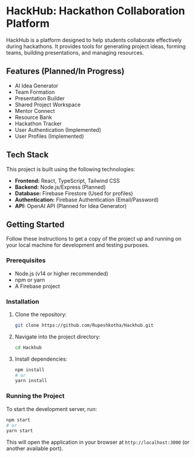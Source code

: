 # HackHub: Hackathon Collaboration Platform

HackHub is a platform designed to help students collaborate effectively during hackathons. It provides tools for generating project ideas, forming teams, building presentations, and managing resources.

## Features (Planned/In Progress)

*   AI Idea Generator
*   Team Formation
*   Presentation Builder
*   Shared Project Workspace
*   Mentor Connect
*   Resource Bank
*   Hackathon Tracker
*   User Authentication (Implemented)
*   User Profiles (Implemented)

## Tech Stack

This project is built using the following technologies:

*   **Frontend:** React, TypeScript, Tailwind CSS
*   **Backend:** Node.js/Express (Planned)
*   **Database:** Firebase Firestore (Used for profiles)
*   **Authentication:** Firebase Authentication (Email/Password)
*   **API:** OpenAI API (Planned for Idea Generator)

## Getting Started

Follow these instructions to get a copy of the project up and running on your local machine for development and testing purposes.

### Prerequisites

*   Node.js (v14 or higher recommended)
*   npm or yarn
*   A Firebase project

### Installation

1.  Clone the repository:

    ```bash
    git clone https://github.com/Rupeshkotha/Hackhub.git
    ```

2.  Navigate into the project directory:

    ```bash
    cd Hackhub
    ```

3.  Install dependencies:

    ```bash
    npm install
    # or
    yarn install
    ```

### Running the Project

To start the development server, run:

```bash
npm start
# or
yarn start
```

This will open the application in your browser at `http://localhost:3000` (or another available port).
